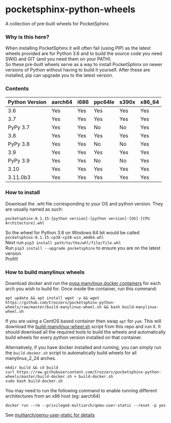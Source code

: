 # pocketsphinx-python-wheels
A collection of pre-built wheels for PocketSphinx 


### Why is this here?
When installing PocketSphinx it will often fail (using PIP) as the latest wheels provided are for Python 3.6 and to build the source code you need SWIG and GIT (and you need them on your PATH).  
So these pre-built wheels serve as a way to install PocketSphinx on newer versions of Python without having to build it yourself. After these are installed, pip can upgrade you to the latest version.

### Contents

| Python Version | aarch64       | i686          | ppc64le       | s390x         | x86_64        |
|----------------|---------------|---------------|---------------|---------------|---------------|
| 3.6            | Yes           | Yes           | Yes           | Yes           | Yes           |
| 3.7            | Yes           | Yes           | Yes           | Yes           | Yes           |
| PyPy 3.7       | Yes           | Yes           | No            | No            | Yes           |
| 3.8            | Yes           | Yes           | Yes           | Yes           | Yes           |
| PyPy 3.8       | Yes           | Yes           | No            | No            | Yes           |
| 3.9            | Yes           | Yes           | Yes           | Yes           | Yes           |
| PyPy 3.9       | Yes           | Yes           | No            | No            | Yes           |
| 3.10           | Yes           | Yes           | Yes           | Yes           | Yes           |
| 3.11.0b3       | Yes           | Yes           | Yes           | Yes           | Yes           |


### How to install
Download the .whl file corresponding to your OS and python version. They are usually named as such:  

    pocketsphinx-0.1.15-[python version]-[python version]-[OS]-[CPU Architecture].whl  


So the wheel for Python 3.8 on Windows 64 bit would be called `pocketsphinx-0.1.15-cp38-cp38-win_amd64.whl`  
Next run `pip3 install path/to/the/whl/file/file.whl`  
Run `pip3 install --upgrade pocketsphinx` to ensure you are on the latest version  
Profit!


### How to build manylinux wheels
Download docker and run the [pypa manylinux docker containers](https://github.com/pypa/manylinux#docker-images) for each arch you wish
to build for. Once inside the container, run this command:  
```
apt update && apt install wget -y && wget https://github.com/Crozzers/pocketsphinx-python-wheels/raw/master/build-manylinux-wheel.sh && bash build-manylinux-wheel.sh
```
If you are using a CentOS based container then swap `apt` for `yum`.
This will download the [build-manylinux-wheel.sh](https://github.com/Crozzers/pocketsphinx-python-wheels/raw/master/build-manylinux-wheel.sh)
script from this repo and run it. It should download all the required tools to build the wheels and automatically build wheels for every python version installed
on that container.

Alternatively, if you have docker installed and running, you can simply run the `build-docker.sh` script
to automatically build wheels for all manylinux_2_24 arches.
```
mkdir build && cd build
curl https://raw.githubusercontent.com/Crozzers/pocketsphinx-python-wheels/master/build-docker.sh > build-docker.sh
sudo bash build-docker.sh
```
You may need to run the following command to enable running different architectures from an x86 host (eg: aarch64)
```
docker run --rm --privileged multiarch/qemu-user-static --reset -p yes
```
See [multiarch/qemu-user-static for details](https://github.com/multiarch/qemu-user-static)
